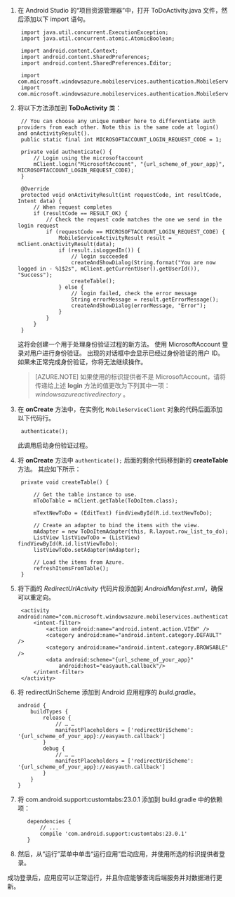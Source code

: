 1. 在 Android Studio 的“项目资源管理器”中，打开 ToDoActivity.java 文件，然后添加以下 import 语句。

        import java.util.concurrent.ExecutionException;
        import java.util.concurrent.atomic.AtomicBoolean;

        import android.content.Context;
        import android.content.SharedPreferences;
        import android.content.SharedPreferences.Editor;

        import com.microsoft.windowsazure.mobileservices.authentication.MobileServiceAuthenticationProvider;
        import com.microsoft.windowsazure.mobileservices.authentication.MobileServiceUser;
2. 将以下方法添加到 **ToDoActivity** 类：

        // You can choose any unique number here to differentiate auth providers from each other. Note this is the same code at login() and onActivityResult().
        public static final int MICROSOFTACCOUNT_LOGIN_REQUEST_CODE = 1;

        private void authenticate() {
            // Login using the microsoftaccount
            mClient.login("MicrosoftAccount", "{url_scheme_of_your_app}", MICROSOFTACCOUNT_LOGIN_REQUEST_CODE);
        }

        @Override
        protected void onActivityResult(int requestCode, int resultCode, Intent data) {
            // When request completes
            if (resultCode == RESULT_OK) {
                // Check the request code matches the one we send in the login request
                if (requestCode == MICROSOFTACCOUNT_LOGIN_REQUEST_CODE) {
                    MobileServiceActivityResult result = mClient.onActivityResult(data);
                    if (result.isLoggedIn()) {
                        // login succeeded
                        createAndShowDialog(String.format("You are now logged in - %1$2s", mClient.getCurrentUser().getUserId()), "Success");
                        createTable();
                    } else {
                        // login failed, check the error message
                        String errorMessage = result.getErrorMessage();
                        createAndShowDialog(errorMessage, "Error");
                    }
                }
            }
        }

    这将会创建一个用于处理身份验证过程的新方法。 使用 MicrosoftAccount 登录对用户进行身份验证。 出现的对话框中会显示已经过身份验证的用户 ID。 如果未正常完成身份验证，你将无法继续操作。

    > [AZURE.NOTE]
    > 如果使用的标识提供者不是 MicrosoftAccount，请将传递给上述 **login** 方法的值更改为下列其中一项： _windowsazureactivedirectory_ 。

3. 在 **onCreate** 方法中，在实例化 `MobileServiceClient` 对象的代码后面添加以下代码行。

        authenticate();

    此调用启动身份验证过程。
4. 将 **onCreate** 方法中 `authenticate();` 后面的剩余代码移到新的 **createTable** 方法。 其应如下所示：

        private void createTable() {

            // Get the table instance to use.
            mToDoTable = mClient.getTable(ToDoItem.class);

            mTextNewToDo = (EditText) findViewById(R.id.textNewToDo);

            // Create an adapter to bind the items with the view.
            mAdapter = new ToDoItemAdapter(this, R.layout.row_list_to_do);
            ListView listViewToDo = (ListView) findViewById(R.id.listViewToDo);
            listViewToDo.setAdapter(mAdapter);

            // Load the items from Azure.
            refreshItemsFromTable();
        }

5. 将下面的 _RedirectUrlActivity_ 代码片段添加到 _AndroidManifest.xml_，确保可以重定向。

        <activity android:name="com.microsoft.windowsazure.mobileservices.authentication.RedirectUrlActivity">
            <intent-filter>
                <action android:name="android.intent.action.VIEW" />
                <category android:name="android.intent.category.DEFAULT" />
                <category android:name="android.intent.category.BROWSABLE" />
                <data android:scheme="{url_scheme_of_your_app}"
                    android:host="easyauth.callback"/>
            </intent-filter>
        </activity>

6.  将 redirectUriScheme 添加到 Android 应用程序的 _build.gradle_。

        android {
            buildTypes {
                release {
                    // … …
                    manifestPlaceholders = ['redirectUriScheme': '{url_scheme_of_your_app}://easyauth.callback']
                }
                debug {
                    // … …
                    manifestPlaceholders = ['redirectUriScheme': '{url_scheme_of_your_app}://easyauth.callback']
                }
            }
        }

7. 将 com.android.support:customtabs:23.0.1 添加到 build.gradle 中的依赖项：

          dependencies {
              // ...
              compile 'com.android.support:customtabs:23.0.1'
          }

8. 然后，从“运行”菜单中单击“运行应用”启动应用，并使用所选的标识提供者登录。

成功登录后，应用应可以正常运行，并且你应能够查询后端服务并对数据进行更新。